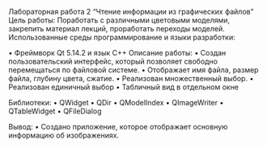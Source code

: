 Лабораторная работа 2 “Чтение информации из
графических файлов”
Цель работы:
Поработать с различными цветовыми моделями, закрепить материал лекций,
проработать переходы моделей.
Использованные среды программирование и языки
разработки:

• Фреймворк Qt 5.14.2 и язык C++
Описание работы:
• Создан пользовательский интерфейс, который позволяет свободно
перемещаться по файловой системе.
• Отображает имя файла, размер файла, глубину цвета, сжатие.
• Реализован множественный выбор.
• Реализован единичный выбор
• Табличный вид в отдельном окне

Библиотеки:
• QWidget
• QDir
• QModelIndex
• QImageWriter
• QTableWidget
• QFileDialog

Вывод:
• Создано приложение, которое отображает основную информацию об
изображениях.
